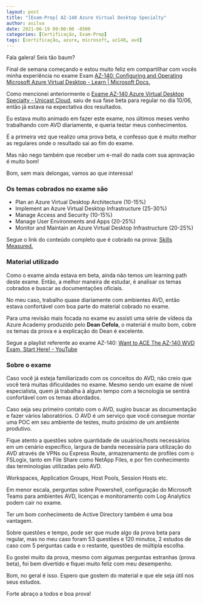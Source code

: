 ```yaml
---
layout: post
title: "[Exam-Prep] AZ-140 Azure Virtual Desktop Specialty"
author: asilva
date: 2021-06-19 09:00:00 -0500
categories: [Certificação, Exam-Prep]
tags: [certificação, azure, microsoft, az140, avd]
---
```


Fala galera! Seis tão baum?

Final de semana começando e estou muito feliz em compartilhar com vocês minha experiência no exame Exam <a href="https://docs.microsoft.com/en-us/learn/certifications/exams/az-140" target="_blank">AZ-140: Configuring and Operating Microsoft Azure Virtual Desktop - Learn | Microsoft Docs.</a>

Como mencionei anteriormente o [Exame AZ-140 Azure Virtual Desktop Specialty - Unicast Cloud](https://www.unicast.com.br/exame-az-140-azure-virtual-desktop-specialty.html), saiu de sua fase beta para regular no dia 10/06, então já estava na expectativa dos resultados.

Eu estava muito animado em fazer este exame, nos últimos meses venho trabalhando com AVD diariamente, e queria testar meus conhecimentos. 

É a primeira vez que realizo uma prova beta, e confesso que é muito melhor as regulares onde o resultado sai ao fim do exame.

Mas não nego também que receber um e-mail do nada com sua aprovação é muito bom!

Bom, sem mais delongas, vamos ao que interessa!

### **Os temas cobrados no exame são**

* Plan an Azure Virtual Desktop Architecture (10-15%)
* Implement an Azure Virtual Desktop Infrastructure (25-30%)
* Manage Access and Security (10-15%)
* Manage User Environments and Apps (20-25%)
* Monitor and Maintain an Azure Virtual Desktop Infrastructure (20-25%)

Segue o link do conteúdo completo que é cobrado na prova: <a href="https://query.prod.cms.rt.microsoft.com/cms/api/am/binary/RE4MFST" target="_blank" alt="">Skills Measured.</a> 

### **Material utilizado**

Como o exame ainda estava em beta, ainda não temos um learning path deste exame. Então, a melhor maneira de estudar, é analisar os temas cobrados e buscar as documentações oficiais. 

No meu caso, trabalho quase diariamente com ambientes AVD, então estava confortável com boa parte do material cobrado no exame. 

Para uma revisão mais focada no exame eu assisti uma série de vídeos da Azure Academy produzido pelo **Dean Cefola**, o material é muito bom, cobre os temas da prova e a explicação do Dean é excelente.

Segue a playlist referente ao exame AZ-140: <a href="https://www.youtube.com/playlist?list=PL-V4YVm6AmwW1DBM25pwWYd1Lxs84ILZT" target="_blank" alt="">Want to ACE The AZ-140 WVD Exam, Start Here! - YouTube</a>

### **Sobre o exame**

Caso você já esteja familiarizado com os conceitos do AVD, não creio que você terá muitas dificuldades no exame. Mesmo sendo um exame de nível especialista, quem já trabalha à algum tempo com a tecnologia se sentirá confortável com os temas abordados.

Caso seja seu primeiro contato com o AVD, sugiro buscar as documentação e fazer vários laboratórios. O AVD é um serviço que você consegue montar uma POC em seu ambiente de testes, muito próximo de um ambiente produtivo.

Fique atento a questões sobre quantidade de usuários/hosts necessários em um cenário específico, largura de banda necessária para utilização do AVD através de VPNs ou Express Route, armazenamento de profiles com o FSLogix, tanto em File Share como NetApp Files, e por fim conhecimento das terminologias utilizadas pelo AVD.

Workspaces, Application Groups, Host Pools, Session Hosts etc.

Em menor escala, perguntas sobre Powershell, configuração do Microsoft Teams para ambientes AVD, licenças e monitoramento com Log Analytics podem cair no exame.

Ter um bom conhecimento de Active Directory também é uma boa vantagem.

Sobre questões e tempo, pode ser que mude algo da prova beta para regular, mas no meu caso foram 53 questões e 120 minutos, 2 estudos de caso com 5 perguntas cada e o restante, questões de múltipla escolha.

Eu gostei muito da prova, mesmo com algumas perguntas estranhas (prova beta), foi bem divertido e fiquei muito feliz com meu desempenho.

Bom, no geral é isso. Espero que gostem do material e que ele seja útil nos seus estudos.

Forte abraço a todos e boa prova!
